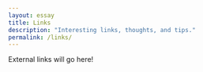 ```yaml
---
layout: essay
title: Links
description: "Interesting links, thoughts, and tips."
permalink: /links/
---
```


External links will go here!